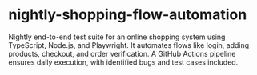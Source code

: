 # nightly-shopping-flow-automation
Nightly end-to-end test suite for an online shopping system using TypeScript, Node.js, and Playwright. It automates flows like login, adding products, checkout, and order verification. A GitHub Actions pipeline ensures daily execution, with identified bugs and test cases included.
